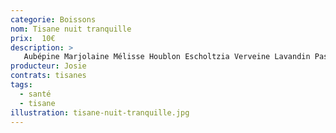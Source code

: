 ```yaml
---
categorie: Boissons
nom: Tisane nuit tranquille
prix:  10€
description: >
   Aubépine Marjolaine Mélisse Houblon Escholtzia Verveine Lavandin Passiflore Pomme
producteur: Josie
contrats: tisanes
tags: 
  - santé
  - tisane
illustration: tisane-nuit-tranquille.jpg
---
```


